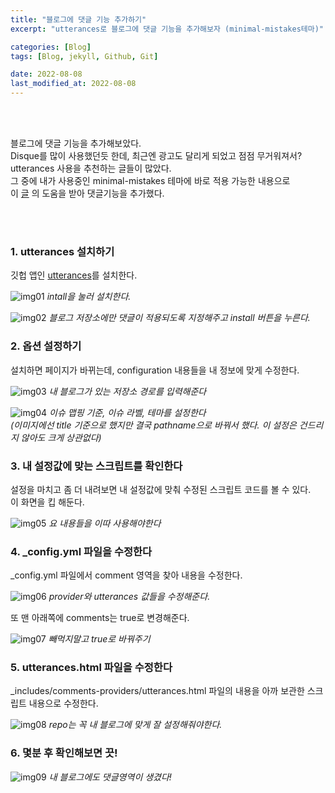 ```yaml
---
title: "블로그에 댓글 기능 추가하기"
excerpt: "utterances로 블로그에 댓글 기능을 추가해보자 (minimal-mistakes테마)"

categories: [Blog]
tags: [Blog, jekyll, Github, Git]

date: 2022-08-08
last_modified_at: 2022-08-08
---
```


<br>
<br>

블로그에 댓글 기능을 추가해보았다.<br>
Disque를 많이 사용했던듯 한데, 최근엔 광고도 달리게 되었고 점점 무거워져서?<br>
utterances 사용을 추천하는 글들이 많았다.
<br>
그 중에 내가 사용중인 minimal-mistakes 테마에 바로 적용 가능한 내용으로<br>
이 [글] 의 도움을 받아 댓글기능을 추가했다.

<br>
<br>

### 1. utterances 설치하기

깃헙 앱인 [utterances]를 설치한다.

![img01](https://user-images.githubusercontent.com/81657811/183342156-543146c7-d8b1-4733-ba0a-ebc582da4990.png)
_intall을 눌러 설치한다._

![img02](https://user-images.githubusercontent.com/81657811/183342338-1e146bf6-b23d-4519-98ed-c204d4c86f5e.png)
_블로그 저장소에만 댓글이 적용되도록 지정해주고 install 버튼을 누른다._

### 2. 옵션 설정하기

설치하면 페이지가 바뀌는데, configuration 내용들을 내 정보에 맞게 수정한다.

![img03](https://user-images.githubusercontent.com/81657811/183411293-0e24bcba-169d-4499-b884-2d28fbd4a84e.png)
_내 블로그가 있는 저장소 경로를 입력해준다_

![img04](https://user-images.githubusercontent.com/81657811/183411315-6abc1241-8b3c-407a-aa10-57ef9606a182.png)
_이슈 맵핑 기준, 이슈 라벨, 테마를 설정한다 <br>
(이미지에선 title 기준으로 했지만 결국 pathname으로 바꿔서 했다. 이 설정은 건드리지 않아도 크게 상관없다)_

### 3. 내 설정값에 맞는 스크립트를 확인한다

설정을 마치고 좀 더 내려보면 내 설정값에 맞춰 수정된 스크립트 코드를 볼 수 있다.<br>
이 화면을 킵 해둔다.

![img05](https://user-images.githubusercontent.com/81657811/183412127-3890b623-35ae-4e08-a30d-7263eb7f0264.png)
_요 내용들을 이따 사용해야한다_

### 4. \_config.yml 파일을 수정한다

\_config.yml 파일에서 comment 영역을 찾아 내용을 수정한다.

![img06](https://user-images.githubusercontent.com/81657811/183412339-1bab6587-0eb2-449d-a3ee-1b3fa0f5de9d.png)
_provider와 utterances 값들을 수정해준다._

또 맨 아래쪽에 comments는 true로 변경해준다.

![img07](https://user-images.githubusercontent.com/81657811/183412548-2969ac61-0119-4b01-8b51-9a3b628a3599.png)
_빼먹지말고 true로 바꿔주기_

### 5. utterances.html 파일을 수정한다

\_includes/comments-providers/utterances.html 파일의 내용을 아까 보관한 스크립트 내용으로 수정한다.

![img08](https://user-images.githubusercontent.com/81657811/183412827-b2034cb2-dbda-44a4-b7d4-80bf469f4d90.png)
_repo는 꼭 내 블로그에 맞게 잘 설정해줘야한다._

### 6. 몇분 후 확인해보면 끗!

![img09](https://user-images.githubusercontent.com/81657811/183413095-1e63f7cf-663f-4962-8208-4ca767cb5f9a.png)
_내 블로그에도 댓글영역이 생겼다!_

[글]: https://hyeon9mak.github.io/%EB%B8%94%EB%A1%9C%EA%B7%B8-%EB%8C%93%EA%B8%80-utterances%EB%A1%9C-%EB%B3%80%EA%B2%BD%ED%95%98%EA%B8%B0/
[utterances]: https://github.com/apps/utterances
